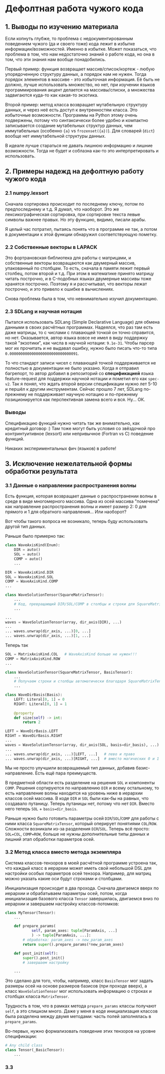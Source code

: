 # Дефолтная работа чужого кода

## 1. Выводы по изучению материала
Если копнуть глубже, то проблема с недокументированным поведением
чужого (да и своего тоже) кода лежит в избытке информации/возможностей.
Именно в избытке.
Может показаться, что проблема в том, что нам недостаточно знаний о работе кода,
но она в том, что эти знания нам вообще понадобились.

Первый пример: функция возвращает массив/список/кортеж - любую упорядоченную
структуру данных, а порядок нам не нужен.
Тогда порядок элементов в массиве - это избыточная информация.
Её быть не должно, лучше использовать множество, но нет, при изучении
языков программирования акцент делается на массивы/списки, а множества
задвигаются куда-то как какая-то экзотика.

Второй пример: метод класса возвращает мутабельную структуру данных,
и через неё есть доступ к внутренностям класса.
Это избыточные возможности.
Программы на Python этому очень подвержены, потому что синтаксически
более удобно и компактно записывается создание мутабельных структур данных,
чем иммутабельных (особенно `{a}` vs `frozenset({a})`).
Для словарей (`dict`) вообще нет иммутабельной структуры данных.

В идеале лучше стараться не давать лишнюю информацию и лишние возможности.
Тогда не будет и соблазна как-то это интерпретировать и использовать.


## 2. Примеры надежд на дефолтную работу чужого кода

### 2.1 numpy.lexsort
Сначала сортировка происходит по последнему ключу,
потом по предпоследнему и т.д.
Я думал, что наоборот.
Это же лексикографическая сортировка, при сортировке текста левые
символы важнее правых.
Но эту функцию, видимо, писали арабы.

Я целый час потратил, пытаясь понять что в программе не так,
а потом в документации к этой функции обнаружил соответствующую пометку.


### 2.2 Собственные векторы в LAPACK
Это фортрановская библиотека для работы с матрицами, и собственные векторы
возвращаются как двумерный массив, упакованный по столбцам.
То есть, сначала в памяти лежит первый столбец, потом второй и т.д.
При этом в математике принято матрицу читать построчно,
и в C-подобных языках двумерные массивы тоже хранятся построчно.
Поэтому я и рассчитывал, что векторы лежат построчно,
и это привело к ошибке в вычислениях.

Снова проблема была в том, что невнимательно изучил документацию.


### 2.3 SDLang и научная нотация
Пытался использовать SDLang (Simple Declarative Language) для обмена данными
в своих расчётных программах.
Надеялся, что раз там есть даже матрицы, то с числами с плавающей точкой
он точно справится, но нет.
Оказывается, автор языка вовсе не имел в виду поддержку такой "экзотики",
как числа в научной нотации: `9.1e-31`.
Чтобы парсер мог их прочитать и не выдавал ошибку,
нужно было писать что-то типа `0.0000000000000000000000000000091`.

То что стандарт записи чисел с плавающей точкой поддерживается не полностью
в документации не было указано.
Когда я отправил багрепорт, то автор добавил в репозиторий со
**спецификацией** языка feature-request для поддержки научной нотации
и пометил его как `spec-v2`.
Так я понял, что ждать второй версии спецификации нужно лет 5-10
и першёл к другим инструментам.
Сейчас прошло 7 лет, SDLang по-прежнему не поддерживает научную нотацию
и по-прежнему позиционируется как перспективная замена всего и вся.
Ну... ОК.


### Выводы
Спецификацию функций нужно читать так же внимательно, как кредитный договор :)
Там тоже могут быть условия со звёздочкой про контринтуитивное (lexsort)
или непривычное (Fortran vs C) поведение функций.

Никаких экспериментальных фич (языков) в работе!


## 3. Исключение нежелательной формы обработки результата

### 3.1 Данные о направлении распространения волны
Есть функция, которая возвращает данные о распространении волны в среде
в виде многомерного массива.
Одна из осей массива "помечена" как направление распространения волны
и имеет размер 2: 0 для прямого и 1 для обратного направления...
Или наоборот?

Вот чтобы такого вопроса не возникало,
теперь буду использовать другой тип данных.

Раньше было примерно так:
```Python
class WaveAxisKind(Enum):
    DIR = auto()
    SOL = auto()
    COMP = auto()
    ...

DIR = WaveAxisKind.DIR
SOL = WaveAxisKind.SOL
COMP = WaveAxisKind.COMP
...

class WaveSolutionTensor(SquareMatrixTensor):
    ...
    # Код, превращающий DIR/SOL/COMP в столбцы и строки для SquareMatrixTensor
    ...

...
waves = WaveSolutionTensor(array, dir_axis(DIR), ...)
...
... waves.unwrap(dir_axis, ...)[0, ...]
... waves.unwrap(dir_axis, ...)[1, ...]
```

Теперь так
```Python
SOL = MatrixAxisKind.COL   # WaveAxisKind больше не нужен!!!
COMP = MatrixAxisKind.ROW
...

class WaveSolutionTensor(SquareMatrixTensor, BasisTensor):
    ...
    # Получаем строки и столбцы автоматически благодаря SquareMatrixTensor
    ...

class WaveDirBasis(Basis):
    LEFT: Literal[0, 1] = 0
    RIGHT: Literal[0, 1] = 1
    
    @property
    def size(self) -> int:
        return 2

LEFT = WaveDirBasis.LEFT
RIGHT = WaveDirBasis.RIGHT
...
waves = WaveSolutionTensor(array, dir_axis(SOL, basis=dir_basis), ...)
...
... waves.unwrap(dir_axis, ...)[LEFT, ...]   # лево и право
... waves.unwrap(dir_axis, ...)[RIGHT, ...]  # вместо магических 0 и 1
```

Мы не просто улучшили возвращаемый тип данных, добавив базис-направление.
Есть ещё пара преимуществ.

В предметной области есть разделение на решения `SOL` и компоненты `COMP`.
Решения сортируются по направлению `DIR` и всему остальному,
то есть направление волны находится на уровень ниже
в иерархии классов осей массива.
В коде `DIR` и `SOL` были как-бы на равных, что создавало путаницу.
Теперь путаницы нет, потому что нет `DIR`.
Вместо него теперь `SOL` + `basis=dir_basis`.

Раньше нужно было готовить параметры осей `DIR`/`SOL`/`COMP` для работы с ними
класса `SquareMatrixTensor`, который оперирует понятиями `COL`/`ROW`.
Сложности возникали из-за разделения `DIR`/`SOL`.
Теперь всё просто: `SOL=COL`, `COMP=ROW`,
больше не нужны дополнительные типы данных
и лишний этап обработки параметров осей.


### 3.2 Метод класса вместо метода экземпляра
Система классов-тензоров в моей расчётной программе устроена так,
что каждый класс в иерархии может иметь свой небольшой DSL для настройки
особых параметров осей тензора.
Например, для матриц можно указать какие оси будут строками и столбцами.

Инициализация происходит в два прохода.
Сначала двигаемся вверх по иерархии и обрабатываем параметры осей,
потом, когда инициализация базового класса `Tensor` завершилась,
двигаемся вниз по иерархии и завершаем настройку классов-потомков:
```Python
class MyTensor(Tensor):
    ...

    def prepare_params(
            self, param_axes: tuple[ParamAxis, ...]
            ) -> tuple[ParamAxis, ...]:
        # обработка: param_axes -> new_param_axes
        return super().prepare_params(*new_param_axes)

    def post_init(self):
        super().post_init()
        # завершаем настройку

    ...
```
Это сделано для того, чтобы, например, класс `BasisTensor`
мог задать размеры осей на основе размеров базисов (при проходе вверх),
а класс `WaveSolutionTensor` мог использовать
информацию о строках и столбцах класса `MatrixTensor`.

Трудность в том, что в рамках метода `prepare_params`
классы получают `self`, а это слишком много.
Даже у меня в коде инициализация классов была разделена между двумя методами:
часть полей заполнялась в `prepare_params`.

Во-первых, нужно формализовать поведение этих тензоров на уровне спецификации:
```Python
# Any child class 
class Tensor(_BasicTensor):
    ...
```



### 3.3

